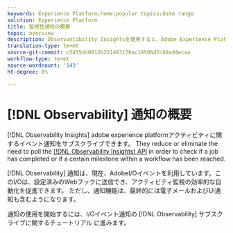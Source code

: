```yaml
---
keywords: Experience Platform;home;popular topics;date range
solution: Experience Platform
title: 監視性通知の概要
topic: overview
description: Observantibility Insightsを使用すると、Adobe Experience Platformアクティビティに関するイベント通知を登録できます。 ジョブが完了したか、またはワークフロー内の特定のマイルストーンに達したかを確認するために、Obsembantability Insights APIをポーリングする必要性を減らすか、なくします。
translation-type: tm+mt
source-git-commit: c5455dc0812b251483170ac19506d7c60ad4ecaa
workflow-type: tm+mt
source-wordcount: '143'
ht-degree: 0%

---
```



# [!DNL Observability] 通知の概要

[!DNL Observability Insights] adobe experience platformアクティビティに関するイベント通知をサブスクライブできます。 They reduce or eliminate the need to poll the [[!DNL Observability Insights] API](../api/overview.md) in order to check if a job has completed or if a certain milestone within a workflow has been reached.

[!DNL Observability] 通知は、現在、AdobeI/Oイベントを利用しています。このI/Oは、設定済みのWebフックに送信でき、アクティビティ監視の効率的な自動化を促進できます。 ただし、通知機能は、最終的には電子メールおよびUI通知も含むようになります。

通知の使用を開始するには、I/Oイベント通知の [!DNL Observability] サブスクライブに関するチュートリアル [](./subscribe.md)に進みます。